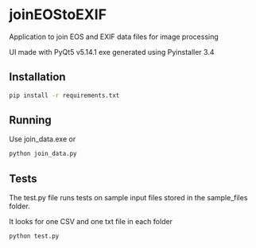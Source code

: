 # joinEOStoEXIF

Application to join EOS and EXIF data files for image processing

UI made with PyQt5 v5.14.1
exe generated using Pyinstaller 3.4

## Installation

```sh
pip install -r requirements.txt
```

## Running

Use join_data.exe or

```sh
python join_data.py
```

## Tests

The test.py file runs tests on sample input files stored in the sample_files folder.

It looks for one CSV and one txt file in each folder

```sh
python test.py
```

